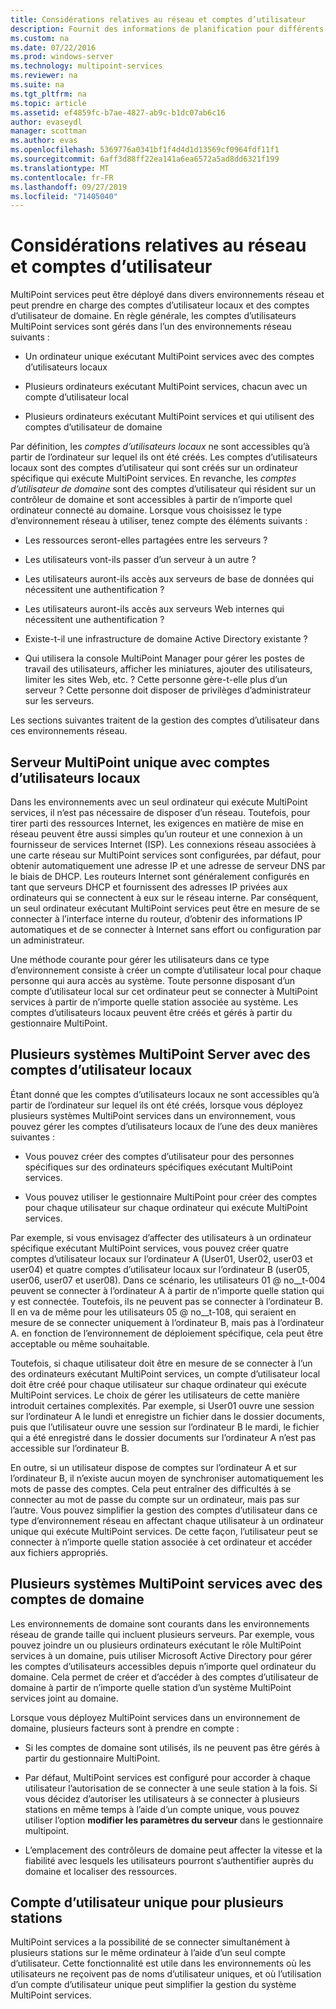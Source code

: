 ```yaml
---
title: Considérations relatives au réseau et comptes d’utilisateur
description: Fournit des informations de planification pour différents scénarios réseau et utilisateur avec MultiPoint services
ms.custom: na
ms.date: 07/22/2016
ms.prod: windows-server
ms.technology: multipoint-services
ms.reviewer: na
ms.suite: na
ms.tgt_pltfrm: na
ms.topic: article
ms.assetid: ef4859fc-b7ae-4827-ab9c-b1dc07ab6c16
author: evaseydl
manager: scottman
ms.author: evas
ms.openlocfilehash: 5369776a0341bf1f4d4d1d13569cf0964fdf11f1
ms.sourcegitcommit: 6aff3d88ff22ea141a6ea6572a5ad8dd6321f199
ms.translationtype: MT
ms.contentlocale: fr-FR
ms.lasthandoff: 09/27/2019
ms.locfileid: "71405040"
---
```

# <a name="network-considerations-and-user-accounts"></a>Considérations relatives au réseau et comptes d’utilisateur
MultiPoint services peut être déployé dans divers environnements réseau et peut prendre en charge des comptes d’utilisateur locaux et des comptes d’utilisateur de domaine. En règle générale, les comptes d’utilisateurs MultiPoint services sont gérés dans l’un des environnements réseau suivants :  
  
-   Un ordinateur unique exécutant MultiPoint services avec des comptes d’utilisateurs locaux  
  
-   Plusieurs ordinateurs exécutant MultiPoint services, chacun avec un compte d’utilisateur local  
  
-   Plusieurs ordinateurs exécutant MultiPoint services et qui utilisent des comptes d’utilisateur de domaine

Par définition, les *comptes d’utilisateurs locaux* ne sont accessibles qu’à partir de l’ordinateur sur lequel ils ont été créés. Les comptes d’utilisateurs locaux sont des comptes d’utilisateur qui sont créés sur un ordinateur spécifique qui exécute MultiPoint services. En revanche, les *comptes d’utilisateur de domaine* sont des comptes d’utilisateur qui résident sur un contrôleur de domaine et sont accessibles à partir de n’importe quel ordinateur connecté au domaine. Lorsque vous choisissez le type d’environnement réseau à utiliser, tenez compte des éléments suivants :  
  
-   Les ressources seront-elles partagées entre les serveurs ?  
  
-   Les utilisateurs vont-ils passer d’un serveur à un autre ?  
  
-   Les utilisateurs auront-ils accès aux serveurs de base de données qui nécessitent une authentification ?  
  
-   Les utilisateurs auront-ils accès aux serveurs Web internes qui nécessitent une authentification ?  
  
-   Existe-t-il une infrastructure de domaine Active Directory existante ?  
  
-   Qui utilisera la console MultiPoint Manager pour gérer les postes de travail des utilisateurs, afficher les miniatures, ajouter des utilisateurs, limiter les sites Web, etc. ? Cette personne gère-t-elle plus d’un serveur ? Cette personne doit disposer de privilèges d’administrateur sur les serveurs.  
  
Les sections suivantes traitent de la gestion des comptes d’utilisateur dans ces environnements réseau.  
  
## <a name="single-multipoint-server-with-local-user-accounts"></a>Serveur MultiPoint unique avec comptes d’utilisateurs locaux  
Dans les environnements avec un seul ordinateur qui exécute MultiPoint services, il n’est pas nécessaire de disposer d’un réseau. Toutefois, pour tirer parti des ressources Internet, les exigences en matière de mise en réseau peuvent être aussi simples qu’un routeur et une connexion à un fournisseur de services Internet (ISP). Les connexions réseau associées à une carte réseau sur MultiPoint services sont configurées, par défaut, pour obtenir automatiquement une adresse IP et une adresse de serveur DNS par le biais de DHCP. Les routeurs Internet sont généralement configurés en tant que serveurs DHCP et fournissent des adresses IP privées aux ordinateurs qui se connectent à eux sur le réseau interne. Par conséquent, un seul ordinateur exécutant MultiPoint services peut être en mesure de se connecter à l’interface interne du routeur, d’obtenir des informations IP automatiques et de se connecter à Internet sans effort ou configuration par un administrateur.  
  
Une méthode courante pour gérer les utilisateurs dans ce type d’environnement consiste à créer un compte d’utilisateur local pour chaque personne qui aura accès au système. Toute personne disposant d’un compte d’utilisateur local sur cet ordinateur peut se connecter à MultiPoint services à partir de n’importe quelle station associée au système. Les comptes d’utilisateurs locaux peuvent être créés et gérés à partir du gestionnaire MultiPoint.  
  
## <a name="multiple-multipoint-server-systems-with-local-user-accounts"></a>Plusieurs systèmes MultiPoint Server avec des comptes d’utilisateur locaux  
Étant donné que les comptes d’utilisateurs locaux ne sont accessibles qu’à partir de l’ordinateur sur lequel ils ont été créés, lorsque vous déployez plusieurs systèmes MultiPoint services dans un environnement, vous pouvez gérer les comptes d’utilisateurs locaux de l’une des deux manières suivantes :  
  
-   Vous pouvez créer des comptes d’utilisateur pour des personnes spécifiques sur des ordinateurs spécifiques exécutant MultiPoint services.  
  
-   Vous pouvez utiliser le gestionnaire MultiPoint pour créer des comptes pour chaque utilisateur sur chaque ordinateur qui exécute MultiPoint services.  
  
Par exemple, si vous envisagez d’affecter des utilisateurs à un ordinateur spécifique exécutant MultiPoint services, vous pouvez créer quatre comptes d’utilisateur locaux sur l’ordinateur A (User01, User02, user03 et user04) et quatre comptes d’utilisateur locaux sur l’ordinateur B (user05, user06, user07 et user08). Dans ce scénario, les utilisateurs 01 @ no__t-004 peuvent se connecter à l’ordinateur A à partir de n’importe quelle station qui y est connectée. Toutefois, ils ne peuvent pas se connecter à l’ordinateur B. Il en va de même pour les utilisateurs 05 @ no__t-108, qui seraient en mesure de se connecter uniquement à l’ordinateur B, mais pas à l’ordinateur A. en fonction de l’environnement de déploiement spécifique, cela peut être acceptable ou même souhaitable.  
  
Toutefois, si chaque utilisateur doit être en mesure de se connecter à l’un des ordinateurs exécutant MultiPoint services, un compte d’utilisateur local doit être créé pour chaque utilisateur sur chaque ordinateur qui exécute MultiPoint services. Le choix de gérer les utilisateurs de cette manière introduit certaines complexités. Par exemple, si User01 ouvre une session sur l’ordinateur A le lundi et enregistre un fichier dans le dossier documents, puis que l’utilisateur ouvre une session sur l’ordinateur B le mardi, le fichier qui a été enregistré dans le dossier documents sur l’ordinateur A n’est pas accessible sur l’ordinateur B.  
  
En outre, si un utilisateur dispose de comptes sur l’ordinateur A et sur l’ordinateur B, il n’existe aucun moyen de synchroniser automatiquement les mots de passe des comptes. Cela peut entraîner des difficultés à se connecter au mot de passe du compte sur un ordinateur, mais pas sur l’autre. Vous pouvez simplifier la gestion des comptes d’utilisateur dans ce type d’environnement réseau en affectant chaque utilisateur à un ordinateur unique qui exécute MultiPoint services. De cette façon, l’utilisateur peut se connecter à n’importe quelle station associée à cet ordinateur et accéder aux fichiers appropriés.  
  
## <a name="multiple-multipoint-services-systems-with-domain-accounts"></a>Plusieurs systèmes MultiPoint services avec des comptes de domaine  
Les environnements de domaine sont courants dans les environnements réseau de grande taille qui incluent plusieurs serveurs. Par exemple, vous pouvez joindre un ou plusieurs ordinateurs exécutant le rôle MultiPoint services à un domaine, puis utiliser Microsoft Active Directory pour gérer les comptes d’utilisateurs accessibles depuis n’importe quel ordinateur du domaine. Cela permet de créer et d’accéder à des comptes d’utilisateur de domaine à partir de n’importe quelle station d’un système MultiPoint services joint au domaine.  
 
Lorsque vous déployez MultiPoint services dans un environnement de domaine, plusieurs facteurs sont à prendre en compte :  
  
-   Si les comptes de domaine sont utilisés, ils ne peuvent pas être gérés à partir du gestionnaire MultiPoint.  
  
-   Par défaut, MultiPoint services est configuré pour accorder à chaque utilisateur l’autorisation de se connecter à une seule station à la fois. Si vous décidez d’autoriser les utilisateurs à se connecter à plusieurs stations en même temps à l’aide d’un compte unique, vous pouvez utiliser l’option **modifier les paramètres du serveur** dans le gestionnaire multipoint.  
  
-   L’emplacement des contrôleurs de domaine peut affecter la vitesse et la fiabilité avec lesquels les utilisateurs pourront s’authentifier auprès du domaine et localiser des ressources.  
  
## <a name="single-user-account-for-multiple-stations"></a>Compte d’utilisateur unique pour plusieurs stations  
MultiPoint services a la possibilité de se connecter simultanément à plusieurs stations sur le même ordinateur à l’aide d’un seul compte d’utilisateur. Cette fonctionnalité est utile dans les environnements où les utilisateurs ne reçoivent pas de noms d’utilisateur uniques, et où l’utilisation d’un compte d’utilisateur unique peut simplifier la gestion du système MultiPoint services.  
  
